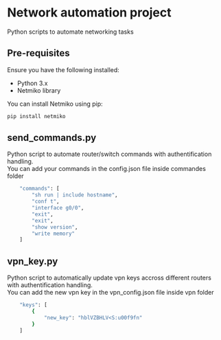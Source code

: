 # Network automation project
Python scripts to automate networking tasks

## Pre-requisites
Ensure you have the following installed:

- Python 3.x
- Netmiko library

You can install Netmiko using pip:

```bash
pip install netmiko
```

## send_commands.py
Python script to automate router/switch commands with authentification handling.<br>
You can add your commands in the config.json file inside commandes folder

```bash
    "commands": [
        "sh run | include hostname",
        "conf t",
        "interface g0/0",
        "exit",
        "exit",
        "show version",
        "write memory"
    ]
```

## vpn_key.py
Python script to automatically update vpn keys accross different routers with authentification handling.<br>
You can add the new vpn key in the vpn_config.json file inside vpn folder

```bash
    "keys": [
        {
            "new_key": "hblVZBHLV<S:u00f9fn"
        }
    ]
```
